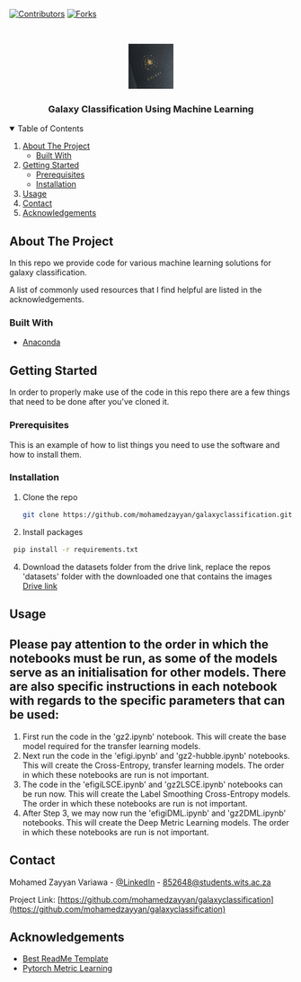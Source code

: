 <!--
*** Thanks for checking out the Best-README-Template. If you have a suggestion
*** that would make this better, please fork the repo and create a pull request
*** or simply open an issue with the tag "enhancement".
*** Thanks again! Now go create something AMAZING! :D
-->



<!-- PROJECT SHIELDS -->
<!--
*** I'm using markdown "reference style" links for readability.
*** Reference links are enclosed in brackets [ ] instead of parentheses ( ).
*** See the bottom of this document for the declaration of the reference variables
*** for contributors-url, forks-url, etc. This is an optional, concise syntax you may use.
*** https://www.markdownguide.org/basic-syntax/#reference-style-links
-->
[![Contributors][contributors-shield]][contributors-url]
[![Forks][forks-shield]][forks-url]



<!-- PROJECT LOGO -->
<br />
<p align="center">
  <a href="https://github.com/mohamedzayyan/galaxyclassification">
    <img src="logo.jpg" alt="Logo" width="80" height="80">
  </a>

  <h3 align="center">Galaxy Classification Using Machine Learning</h3>

</p>



<!-- TABLE OF CONTENTS -->
<details open="open">
  <summary>Table of Contents</summary>
  <ol>
    <li>
      <a href="#about-the-project">About The Project</a>
      <ul>
        <li><a href="#built-with">Built With</a></li>
      </ul>
    </li>
    <li>
      <a href="#getting-started">Getting Started</a>
      <ul>
        <li><a href="#prerequisites">Prerequisites</a></li>
        <li><a href="#installation">Installation</a></li>
      </ul>
    </li>
    <li><a href="#usage">Usage</a></li>
    <li><a href="#contact">Contact</a></li>
    <li><a href="#acknowledgements">Acknowledgements</a></li>
  </ol>
</details>



<!-- ABOUT THE PROJECT -->
## About The Project
In this repo we provide code for various machine learning solutions for galaxy classification. 

A list of commonly used resources that I find helpful are listed in the acknowledgements.

### Built With
* [Anaconda](https://www.anaconda.com/)



<!-- GETTING STARTED -->
## Getting Started

In order to properly make use of the code in this repo there are a few things that need to be done after you've cloned it. 

### Prerequisites

This is an example of how to list things you need to use the software and how to install them.

### Installation

1. Clone the repo
   ```sh
   git clone https://github.com/mohamedzayyan/galaxyclassification.git
   ```
3. Install packages
  ```sh
   pip install -r requirements.txt
  ```
4. Download the datasets folder from the drive link, replace the repos 'datasets' folder with the downloaded one that contains the images
   [Drive link](https://drive.google.com/drive/folders/1vVwKTgbI9vNsAEb47KQKD7lzl1vkWiVb?usp=sharing)



<!-- USAGE EXAMPLES -->
## Usage
## Please pay attention to the order in which the notebooks must be run, as some of the models serve as an initialisation for other models. There are also specific instructions in each notebook with regards to the specific parameters that can be used:
1. First run the code in the 'gz2.ipynb' notebook. This will create the base model required for the transfer learning models.
2. Next run the code in the 'efigi.ipynb' and 'gz2-hubble.ipynb' notebooks. This will create the Cross-Entropy, transfer learning models. The order in which these notebooks are run is not important.
3. The code in the 'efigiLSCE.ipynb' and 'gz2LSCE.ipynb' notebooks can be run now. This will create the Label Smoothing Cross-Entropy models. The order in which these notebooks are run is not important.
4. After Step 3, we may now run the 'efigiDML.ipynb' and 'gz2DML.ipynb' notebooks. This will create the Deep Metric Learning models. The order in which these notebooks are run is not important.


<!-- CONTACT -->
## Contact

Mohamed Zayyan Variawa - [@LinkedIn](www.linkedin.com/in/mohamedzayyanvariawa) - 852648@students.wits.ac.za

Project Link: [https://github.com/mohamedzayyan/galaxyclassification](https://github.com/mohamedzayyan/galaxyclassification)



<!-- ACKNOWLEDGEMENTS -->
## Acknowledgements
* [Best ReadMe Template](https://github.com/othneildrew/Best-README-Template)
* [Pytorch Metric Learning](https://github.com/KevinMusgrave/pytorch-metric-learning)




<!-- MARKDOWN LINKS & IMAGES -->
<!-- https://www.markdownguide.org/basic-syntax/#reference-style-links -->
[contributors-shield]: https://img.shields.io/github/contributors/mohamedzayyan/galaxyclassification.svg?style=for-the-badge
[contributors-url]: https://github.com/mohamedzayyan/galaxyclassification/graphs/contributors
[forks-shield]: https://img.shields.io/github/forks/mohamedzayyan/galaxyclassification.svg?style=for-the-badge
[forks-url]: https://github.com/mohamedzayyan/galaxyclassification/network/members
[stars-shield]: https://img.shields.io/github/stars/othneildrew/Best-README-Template.svg?style=for-the-badge
[stars-url]: https://github.com/othneildrew/Best-README-Template/stargazers
[issues-shield]: https://img.shields.io/github/issues/othneildrew/Best-README-Template.svg?style=for-the-badge
[issues-url]: https://github.com/othneildrew/Best-README-Template/issues
[license-shield]: https://img.shields.io/github/license/othneildrew/Best-README-Template.svg?style=for-the-badge
[license-url]: https://github.com/othneildrew/Best-README-Template/blob/master/LICENSE.txt
[linkedin-shield]: https://img.shields.io/badge/-LinkedIn-black.svg?style=for-the-badge&logo=linkedin&colorB=555
[linkedin-url]: https://linkedin.com/in/othneildrew
[product-screenshot]: images/screenshot.png
